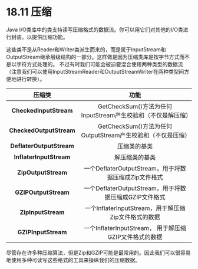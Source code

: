 # 18.11 压缩
Java I/O类库中的类支持读写压缩格式的数据流。你可以用它们对其他的I/O类进行封装，以提供压缩功能。

这些类不是从Reader和Writer类派生而来的，而是属于InputStream和OutputStream继承层级结构的一部分。这样做是因为压缩类库是按字节方式而不是以字符方式处理的。
不过有时我们可能会被迫要混合使用两种类型的数据流（注意我们可以使用InputStreamReader和OutputStreamWriter在两种类型间方便地进行转换）。

|      **压缩类**              |                          **功能**                                 |
|     :------:                 |                         :--------:                                |
| **CheckedInputStream**       |  GetCheckSum()方法为任何InputStream产生校验和（不仅是解压缩）       |
| **CheckedOutputStream**      |  GetCheckSum()方法为任何OutputStream产生校验和（不仅是压缩）        |
| **DeflaterOutputStream**     |  压缩类的基类                                                      |
| **InflaterInputStream**      |  解压缩类的基类                                                    |
| **ZipOutputStream**          |  一个DeflaterOutputStream，用于将数据压缩成Zip文件格式              |
| **GZIPOutputStream**         |  一个DeflaterOutputStream，用于将数据压缩成GZIP文件格式             |
| **ZipInputStream**           |  一个InflaterInputStream，用于解压缩Zip文件格式的数据               |
| **GZIPInputStream**          |  一个InflaterInputStream， 用于解压缩GZIP文件格式的数据             |

尽管存在许多种压缩算法，但是Zip和GZIP可能是最常用的。因此我们可以很容易地使用多种可读写这些格式的工具来操纵我们的压缩数据。